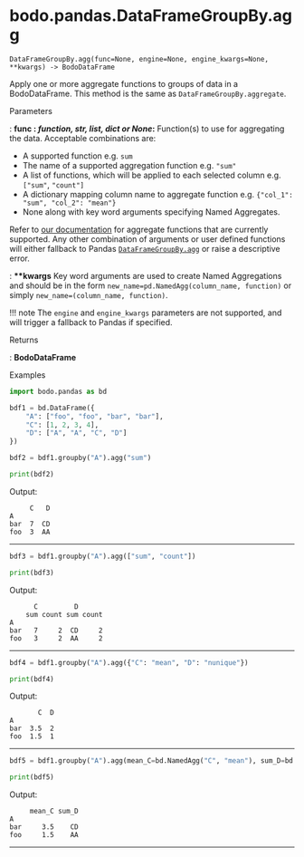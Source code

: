 # bodo.pandas.DataFrameGroupBy.agg
```
DataFrameGroupBy.agg(func=None, engine=None, engine_kwargs=None, **kwargs) -> BodoDataFrame
```

Apply one or more aggregate functions to groups of data in a BodoDataFrame.
This method is the same as `DataFrameGroupBy.aggregate`.

<p class="api-header">Parameters</p>

: __func : *function, str, list, dict or None*:__ Function(s) to use for aggregating the data. Acceptable combinations are:
* A supported function e.g. `sum`
* The name of a supported aggregation function e.g. `"sum"`
* A list of functions, which will be applied to each selected column e.g. `["sum"`, `"count"]`
* A dictionary mapping column name to aggregate function e.g. `{"col_1": "sum", "col_2": "mean"}`
* None along with key word arguments specifying Named Aggregates.

Refer to [our documentation]() for aggregate functions that are currently supported. Any other combination of arguments
or user defined functions will either fallback to Pandas [`DataFrameGroupBy.agg`]() or raise a descriptive error.

: __\*\*kwargs__ Key word arguments are used to create Named Aggregations and should be in the form `new_name=pd.NamedAgg(column_name, function)` or simply `new_name=(column_name, function)`.

!!! note
    The `engine` and `engine_kwargs` parameters are not supported, and will trigger a fallback to Pandas if specified.

<p class="api-header">Returns</p>

: __BodoDataFrame__

<p class="api-header">Examples</p>

``` py
import bodo.pandas as bd

bdf1 = bd.DataFrame({
    "A": ["foo", "foo", "bar", "bar"],
    "C": [1, 2, 3, 4],
    "D": ["A", "A", "C", "D"]
})

bdf2 = bdf1.groupby("A").agg("sum")

print(bdf2)
```
Output:
```
     C   D
A
bar  7  CD
foo  3  AA
```
---
``` py
bdf3 = bdf1.groupby("A").agg(["sum", "count"])

print(bdf3)
```
Output:
```
      C         D
    sum count sum count
A
bar   7     2  CD     2
foo   3     2  AA     2
```
---
``` py
bdf4 = bdf1.groupby("A").agg({"C": "mean", "D": "nunique"})

print(bdf4)
```
Output:
```
       C  D
A
bar  3.5  2
foo  1.5  1
```
---
``` py
bdf5 = bdf1.groupby("A").agg(mean_C=bd.NamedAgg("C", "mean"), sum_D=bd.NamedAgg("D", "sum"))

print(bdf5)
```
Output:
```
     mean_C sum_D
A
bar     3.5    CD
foo     1.5    AA
```

---
